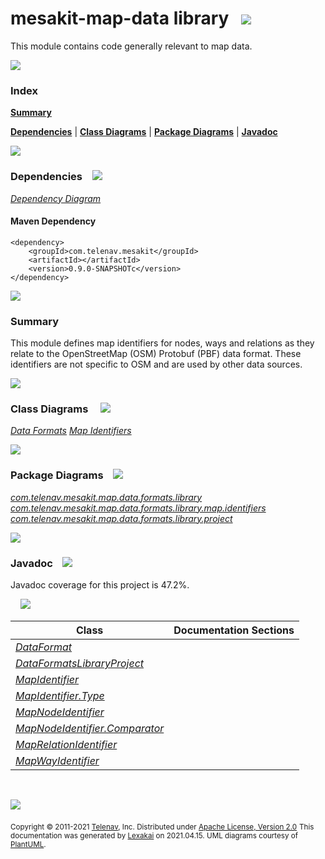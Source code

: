 # mesakit-map-data library &nbsp;&nbsp;![](https://www.kivakit.org/images/books-40.png)

This module contains code generally relevant to map data.

![](https://www.kivakit.org/images/horizontal-line.png)

### Index

[**Summary**](#summary)

[**Dependencies**](#dependencies) | [**Class Diagrams**](#class-diagrams) | [**Package Diagrams**](#package-diagrams) | [**Javadoc**](#javadoc)

![](https://www.kivakit.org/images/horizontal-line.png)

### Dependencies <a name="dependencies"></a> &nbsp;&nbsp; ![](https://www.kivakit.org/images/dependencies-40.png)

[*Dependency Diagram*](documentation/diagrams/dependencies.svg)

#### Maven Dependency

    <dependency>
        <groupId>com.telenav.mesakit</groupId>
        <artifactId></artifactId>
        <version>0.9.0-SNAPSHOTc</version>
    </dependency>

![](https://www.kivakit.org/images/short-horizontal-line.png)

[//]: # (start-user-text)

### Summary <a name = "summary"></a>

This module defines map identifiers for nodes, ways and relations as they relate to the
OpenStreetMap (OSM) Protobuf (PBF) data format. These identifiers are not specific to
OSM and are used by other data sources.

[//]: # (end-user-text)

![](https://www.kivakit.org/images/short-horizontal-line.png)

### Class Diagrams <a name="class-diagrams"></a> &nbsp; &nbsp; ![](https://www.kivakit.org/images/diagram-48.png)

[*Data Formats*](documentation/diagrams/diagram-data-format.svg)
[*Map Identifiers*](documentation/diagrams/diagram-data-map-identifier.svg)

![](https://www.kivakit.org/images/short-horizontal-line.png)

### Package Diagrams <a name="package-diagrams"></a> &nbsp;&nbsp; ![](https://www.kivakit.org/images/box-40.png)

[*com.telenav.mesakit.map.data.formats.library*](documentation/diagrams/com.telenav.mesakit.map.data.formats.library.svg)
[*com.telenav.mesakit.map.data.formats.library.map.identifiers*](documentation/diagrams/com.telenav.mesakit.map.data.formats.library.map.identifiers.svg)
[*com.telenav.mesakit.map.data.formats.library.project*](documentation/diagrams/com.telenav.mesakit.map.data.formats.library.project.svg)

![](https://www.kivakit.org/images/short-horizontal-line.png)

### Javadoc <a name="javadoc"></a> &nbsp;&nbsp; ![](https://www.kivakit.org/images/books-40.png)

Javadoc coverage for this project is 47.2%.

&nbsp; &nbsp;  ![](https://www.kivakit.org/images/meter-50-12.png)



| Class | Documentation Sections |
|---|---|
| [*DataFormat*](https://telenav.github.io/mesakit-data/javadoc/mesakit.map.data.library/com/telenav/mesakit/map/data/formats/library/DataFormat.html) |  |
| [*DataFormatsLibraryProject*](https://telenav.github.io/mesakit-data/javadoc/mesakit.map.data.library/com/telenav/mesakit/map/data/formats/library/project/DataFormatsLibraryProject.html) |  |
| [*MapIdentifier*](https://telenav.github.io/mesakit-data/javadoc/mesakit.map.data.library/com/telenav/mesakit/map/data/formats/library/map/identifiers/MapIdentifier.html) |  |
| [*MapIdentifier.Type*](https://telenav.github.io/mesakit-data/javadoc/mesakit.map.data.library/com/telenav/mesakit/map/data/formats/library/map/identifiers/MapIdentifier.Type.html) |  |
| [*MapNodeIdentifier*](https://telenav.github.io/mesakit-data/javadoc/mesakit.map.data.library/com/telenav/mesakit/map/data/formats/library/map/identifiers/MapNodeIdentifier.html) |  |
| [*MapNodeIdentifier.Comparator*](https://telenav.github.io/mesakit-data/javadoc/mesakit.map.data.library/com/telenav/mesakit/map/data/formats/library/map/identifiers/MapNodeIdentifier.Comparator.html) |  |
| [*MapRelationIdentifier*](https://telenav.github.io/mesakit-data/javadoc/mesakit.map.data.library/com/telenav/mesakit/map/data/formats/library/map/identifiers/MapRelationIdentifier.html) |  |
| [*MapWayIdentifier*](https://telenav.github.io/mesakit-data/javadoc/mesakit.map.data.library/com/telenav/mesakit/map/data/formats/library/map/identifiers/MapWayIdentifier.html) |  |

[//]: # (start-user-text)



[//]: # (end-user-text)

<br/>

![](https://www.kivakit.org/images/horizontal-line.png)

<sub>Copyright &#169; 2011-2021 [Telenav](http://telenav.com), Inc. Distributed under [Apache License, Version 2.0](LICENSE)</sub>
<sub>This documentation was generated by [Lexakai](https://github.com/Telenav/lexakai) on 2021.04.15. UML diagrams courtesy
of [PlantUML](http://plantuml.com).</sub>

